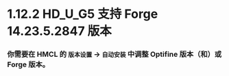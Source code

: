 # 1.12.2 HD_U_G5 支持 Forge 14.23.5.2847 版本

### 你需要在 HMCL 的 `版本设置` -> `自动安装` 中调整 Optifine 版本（和）或 Forge 版本。

